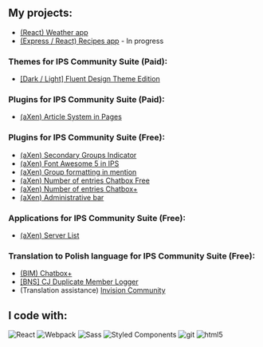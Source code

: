## My projects:
- <a href="https://github.com/aXenDeveloper/react-weather">(React) Weather app</a>
- <a href="https://github.com/aXenDeveloper/express-react-recipes">(Express / React) Recipes app</a> - In progress

### Themes for IPS Community Suite (Paid):
- <a href="https://invisioncommunity.com/files/file/9539-dark-light-fluent-design-theme-edition/">[Dark / Light] Fluent Design Theme Edition</a>

### Plugins for IPS Community Suite (Paid):
- <a href="https://invisioncommunity.com/files/file/9490-axen-article-system-in-pages/">(aXen) Article System in Pages</a>

### Plugins for IPS Community Suite (Free):
- <a href="https://github.com/aXenDeveloper/ips-secondary-groups-indicator">(aXen) Secondary Groups Indicator</a>
- <a href="https://github.com/aXenDeveloper/ips-fontawesome5">(aXen) Font Awesome 5 in IPS</a>
- <a href="https://github.com/aXenDeveloper/ips-group-formatting-in-mention">(aXen) Group formatting in mention</a>
- <a href="https://github.com/aXenDeveloper/ips-number-of-entries-chatbox">(aXen) Number of entries Chatbox Free</a>
- <a href="https://github.com/aXenDeveloper/ips-number-of-entries-chatbox-plus">(aXen) Number of entries Chatbox+</a>
- <a href="https://github.com/aXenDeveloper/ips-administrative-bar">(aXen) Administrative bar</a>

### Applications for IPS Community Suite (Free):
- <a href="https://github.com/aXenDeveloper/ips-app-serverlist">(aXen) Server List</a>

### Translation to Polish language for IPS Community Suite (Free):
- <a href="https://github.com/aXenDeveloper/ips-lang-polish-chatbox-plus">(BIM) Chatbox+</a>
- <a href="https://github.com/aXenDeveloper/ips-lang-polish-cj-duplicate-member">[BNS] CJ Duplicate Member Logger</a>
- (Translation assistance) <a href="https://forum.invisionize.pl/files/file/701-invision-community-45x-pl/">Invision Community</a>


## I code with:
<p>
  <img alt="React" src="https://img.shields.io/badge/-React-45b8d8?style=flat-square&logo=react&logoColor=white" />
  <img alt="Webpack" src="https://img.shields.io/badge/-Webpack-8DD6F9?style=flat-square&logo=webpack&logoColor=white" /> 
  <img alt="Sass" src="https://img.shields.io/badge/-Sass-CC6699?style=flat-square&logo=sass&logoColor=white" />
  <img alt="Styled Components" src="https://img.shields.io/badge/-Styled_Components-db7092?style=flat-square&logo=styled-components&logoColor=white" />
  <img alt="git" src="https://img.shields.io/badge/-Git-F05032?style=flat-square&logo=git&logoColor=white" />
  <img alt="html5" src="https://img.shields.io/badge/-HTML5-E34F26?style=flat-square&logo=html5&logoColor=white" />
</p>
